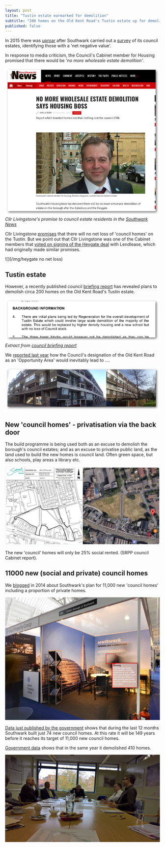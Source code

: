 ```yaml
---
layout: post
title: "Tustin estate earmarked for demolition"
subtitle: "200 homes on the Old Kent Road's Tustin estate up for demolition as the Nu Labour wrecking ball rolls on"
published: false
---
```

In 2015 there was [uproar](https://www.southwarknews.co.uk/news/your-home-is-worth-less-than-nothing-council-report-evaluates-southwark-properties/) after Southwark carried out a [survey](http://35percent.org/the-southwark-clearances/#completing-southwarks-clearances-with-savills) of its council estates, identifying those with a 'net negative value'. 

In response to media criticism, the Council's Cabinet member for Housing promised that there would be _'no more wholesale estate demolition'_.
 
![](/img/pinnochio.png)
*Cllr Livingstone's promise to council estate residents in the [Southwark News](https://www.southwarknews.co.uk/news/no-more-wholesale-estate-demolition-says-housing-boss/)*

Cllr Livingstone [promises](https://twitter.com/Livingstone_RJ/status/846835559230267392) that there will no net loss of 'council homes' on the Tustin. But we point out that Cllr Livingstone was one of the Cabinet members that [voted on signing of the Heygate deal](http://moderngov.southwarksites.com/documents/s10891/Elephant%20and%20Castle%20-%20Regeneration%20Agreement%20and%20Disposal%20of%20Associated%20Land%20-%20Report.pdf) with Lendlease, which had originally made similar promises. 

![](/img/heygate no net loss)


## Tustin estate
However, a recently published council [briefing report](http://moderngov.southwark.gov.uk/documents/s67406/Report.pdf) has revealed plans to demolish circa 200 homes on the Old Kent Road's Tustin estate.

![](/img/tustindemolition.png)
*Extract from [council briefing report](http://moderngov.southwark.gov.uk/documents/s67406/Report.pdf)*

We [reported last year](http://35percent.org/2016-07-10-opportunity-knocks-down-the-old-kent-road/) how the Council's designation of the Old Kent Road as an 'Opportunity Area' would inevitably lead to ....

![](/img/tustinlowrise.jpg)


## New 'council homes' - privatisation via the back door
The build programme is being used both as an excuse to demolish the borough's council estates; and as an excuse to privatise public land, as the land used to build the new homes is council land. Often green space, but also schools, play areas a library etc. 

![](/img/melonroad.png)

The new 'council' homes will only be 25% social rented.  (SRPP council Cabinet report).

## 11000 new (social and private) council homes
We [blogged](http://35percent.org/2014-10-18-southwark-mipim-and-the-11000-new-council-homes/) in 2014 about Southwark's plan for 11,000 new 'council homes' including a proportion of private homes.

![](/img/southwarkMIPIMstand.png)

[Data just published by the 
government](https://medium.com/@lukewbarratt/fact-checking-hackney-mayor-philip-glanville-on-social-housing-b3ceeeaf53e3#.149mqus0q) shows that during the last 12 months Southwark built just 74 new council homes. At this rate it will be 149 years before it reaches its target of 11,000 new council homes.
  
[Government 
data](https://www.gov.uk/government/uploads/system/uploads/attachment_data/file/568423/LiveTable_123.xls) shows that in the same year it demolished 410 homes. 

![](/img/cllrjohn_michaelheseltine.jpg)
